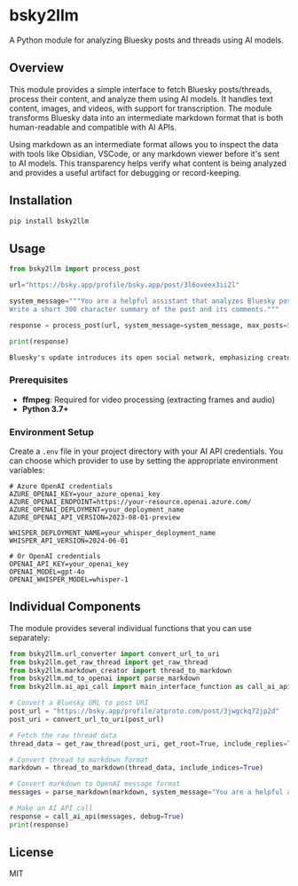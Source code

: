 # bsky2llm

A Python module for analyzing Bluesky posts and threads using AI models.

## Overview

This module provides a simple interface to fetch Bluesky posts/threads, process their content, and analyze them using AI models. It handles text content, images, and videos, with support for transcription. The module transforms Bluesky data into an intermediate markdown format that is both human-readable and compatible with AI APIs.

Using markdown as an intermediate format allows you to inspect the data with tools like Obsidian, VSCode, or any markdown viewer before it's sent to AI models. This transparency helps verify what content is being analyzed and provides a useful artifact for debugging or record-keeping.


## Installation

```bash
pip install bsky2llm
```

## Usage

```python
from bsky2llm import process_post

url="https://bsky.app/profile/bsky.app/post/3l6oveex3ii2l"

system_message="""You are a helpful assistant that analyzes Bluesky posts.
Write a short 300 character summary of the post and its comments."""

response = process_post(url, system_message=system_message, max_posts=50, max_depth=1)

print(response)
```

```markdown
Bluesky's update introduces its open social network, emphasizing creator independence, developer freedom, and user choice. Users report issues with feed visibility, server errors, and content moderation. Concerns about hate speech and discrimination are raised, with suggestions for features like audience limits and video sections. Some users express gratitude, while others highlight challenges in engagement and platform functionality.
```

### Prerequisites

- **ffmpeg**: Required for video processing (extracting frames and audio)
- **Python 3.7+**

### Environment Setup

Create a `.env` file in your project directory with your AI API credentials. You can choose which provider to use by setting the appropriate environment variables:

```
# Azure OpenAI credentials
AZURE_OPENAI_KEY=your_azure_openai_key
AZURE_OPENAI_ENDPOINT=https://your-resource.openai.azure.com/
AZURE_OPENAI_DEPLOYMENT=your_deployment_name
AZURE_OPENAI_API_VERSION=2023-08-01-preview

WHISPER_DEPLOYMENT_NAME=your_whisper_deployment_name
WHISPER_API_VERSION=2024-06-01

# Or OpenAI credentials
OPENAI_API_KEY=your_openai_key
OPENAI_MODEL=gpt-4o
OPENAI_WHISPER_MODEL=whisper-1
```

## Individual Components

The module provides several individual functions that you can use separately:

```python
from bsky2llm.url_converter import convert_url_to_uri
from bsky2llm.get_raw_thread import get_raw_thread
from bsky2llm.markdown_creator import thread_to_markdown
from bsky2llm.md_to_openai import parse_markdown
from bsky2llm.ai_api_call import main_interface_function as call_ai_api

# Convert a Bluesky URL to post URI
post_url = "https://bsky.app/profile/atproto.com/post/3jwgckq72jp2d"
post_uri = convert_url_to_uri(post_url)

# Fetch the raw thread data
thread_data = get_raw_thread(post_uri, get_root=True, include_replies=True)

# Convert thread to markdown format
markdown = thread_to_markdown(thread_data, include_indices=True)

# Convert markdown to OpenAI message format
messages = parse_markdown(markdown, system_message="You are a helpful assistant analyzing a Bluesky thread.")

# Make an AI API call
response = call_ai_api(messages, debug=True)
print(response)
```

## License

MIT